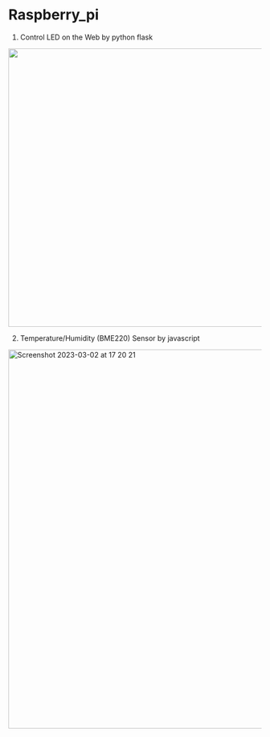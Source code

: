 # Raspberry_pi 


1) Control LED on the Web by python flask

<img width="553" src="https://user-images.githubusercontent.com/74134434/222587228-4de43c62-dc62-496b-9402-59b909ec73e5.png">

2) Temperature/Humidity (BME220) Sensor  by javascript

<img width="753" alt="Screenshot 2023-03-02 at 17 20 21" src="https://user-images.githubusercontent.com/74134434/222585795-c4f4cfd6-8ac9-4170-97a8-f1f89da0a835.png">

